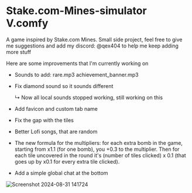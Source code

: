 # Stake.com-Mines-simulator V.comfy
A game inspired by Stake.com Mines. Small side project, feel free to give me suggestions and add my discord: @qex404      to help me keep adding more stuff

Here are some improvements that I'm currently working on

- Sounds to add: 
				rare.mp3
				achievement_banner.mp3
  
 - Fix diamond sound so it sounds different
   
   ↳ Now all local sounds stopped working, still working on this
   
 - Add favicon and custom tab name
 - Fix the gap with the tiles
 - Better Lofi songs, that are random
 - The new formula for the multipliers: for each extra bomb in the game, starting from x1.1 (for one bomb), you +0.3 to the multiplier.
   Then for each tile uncovered in the round it's (number of tiles clicked) x 0.1 (that goes up by x0.1 for every extra tile clicked).
 - Add a simple global chat at the bottom

![Screenshot 2024-08-31 141724](https://github.com/user-attachments/assets/418d70aa-c269-4de0-b474-92512feb3889)
